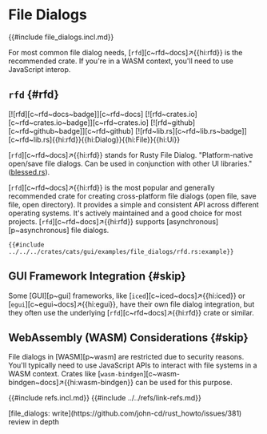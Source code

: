 # File Dialogs

{{#include file_dialogs.incl.md}}

For most common file dialog needs, [`rfd`][c~rfd~docs]↗{{hi:rfd}} is the recommended crate. If you're in a WASM context, you'll need to use JavaScript interop.

## `rfd` {#rfd}

[![rfd][c~rfd~docs~badge]][c~rfd~docs] [![rfd~crates.io][c~rfd~crates.io~badge]][c~rfd~crates.io] [![rfd~github][c~rfd~github~badge]][c~rfd~github] [![rfd~lib.rs][c~rfd~lib.rs~badge]][c~rfd~lib.rs]{{hi:rfd}}{{hi:Dialog}}{{hi:File}}{{hi:Ui}}

[`rfd`][c~rfd~docs]↗{{hi:rfd}} stands for Rusty File Dialog. "Platform-native open/save file dialogs. Can be used in conjunction with other UI libraries." ([blessed.rs](https://blessed.rs/crates)).

[`rfd`][c~rfd~docs]↗{{hi:rfd}} is the most popular and generally recommended crate for creating cross-platform file dialogs (open file, save file, open directory). It provides a simple and consistent API across different operating systems. It's actively maintained and a good choice for most projects. [`rfd`][c~rfd~docs]↗{{hi:rfd}} supports [asynchronous][p~asynchronous] file dialogs.

```rust,editable
{{#include ../../../crates/cats/gui/examples/file_dialogs/rfd.rs:example}}
```

## GUI Framework Integration {#skip}

Some [GUI][p~gui] frameworks, like [`iced`][c~iced~docs]↗{{hi:iced}} or [`egui`][c~egui~docs]↗{{hi:egui}}, have their own file dialog integration, but they often use the underlying [`rfd`][c~rfd~docs]↗{{hi:rfd}} crate or similar.

## WebAssembly (WASM) Considerations {#skip}

File dialogs in [WASM][p~wasm] are restricted due to security reasons. You'll typically need to use JavaScript APIs to interact with file systems in a WASM context. Crates like [`wasm-bindgen`][c~wasm-bindgen~docs]↗{{hi:wasm-bindgen}} can be used for this purpose.

{{#include refs.incl.md}}
{{#include ../../refs/link-refs.md}}

<div class="hidden">
[file_dialogs: write](https://github.com/john-cd/rust_howto/issues/381)
review in depth
</div>
